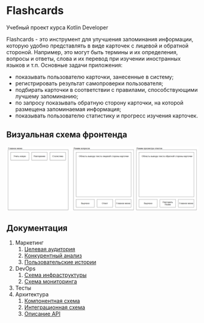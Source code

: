 # Flashcards 
Учебный проект курса Kotlin Developer

Flashcards - это инструмент для улучшения запоминания информации, которую удобно представлять в виде карточек с лицевой и обратной стороной.
Например, это могут быть термины и их определения, вопросы и ответы, слова и их перевод при изучении иностранных языков и т.п. 
Основные задачи приложения:
- показывать пользователю карточки, занесенные в систему;
- регистрировать результат самопроверки пользователя;
- подбирать карточки в соответствии с правилами, способствующими лучшему запоминанию;
- по запросу показывать обратную сторону карточки, на которой размещена запоминаемая информация;
- показывать пользователю статистику и прогресс изучения карточек.

## Визуальная схема фронтенда

![Макет фронта](./docs/img/frontend-layout.png)

## Документация

1. Маркетинг
   1. [Целевая аудитория](./docs/01-marketing/target-audience.md)
   2. [Конкурентный анализ](./docs/01-marketing/concurrency.md)
   3. [Пользовательские истории](./docs/01-marketing/user-stories.md) 
2. DevOps
   1. [Схема инфраструктуры](./docs/02-devops/01-infrastruture.md)
   2. [Схема мониторинга](./docs/02-devops/02-monitoring.md)
3. Тесты
4. Архитектура
   1. [Компонентная схема](./docs/04-architecture/01-arch.md)
   2. [Интеграционная схема](./docs/04-architecture/02-integration.md)
   3. [Описание API](./docs/04-architecture/03-api.md)

